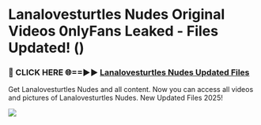 # Lanalovesturtles Nudes Original Videos 0nlyFans Leaked - Files Updated! ()

<h3>🔴 CLICK HERE 🌐==►► <a href="https://tinyurl.com/2p9ay9w9" rel="nofollow">Lanalovesturtles Nudes Updated Files</a></h3>

Get Lanalovesturtles Nudes and all content. Now you can access all videos and pictures of Lanalovesturtles Nudes. New Updated Files 2025!

[![](https://i.imgur.com/KQgVmj3.gif)](https://tinyurl.com/2p9ay9w9)

